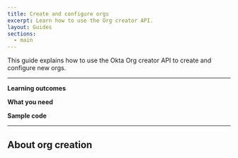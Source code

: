 ```yaml
---
title: Create and configure orgs
excerpt: Learn how to use the Org creator API.
layout: Guides
sections:
  - main
---
```


This guide explains how to use the Okta Org creator API to create and configure new orgs.

<!-- Add appropriate SKU note here -->

---

**Learning outcomes**



**What you need**



**Sample code**



---

## About org creation

